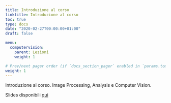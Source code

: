 ```yaml
---
title: Introduzione al corso
linktitle: Introduzione al corso
toc: true
type: docs
date: "2020-02-27T00:00:00+01:00"
draft: false

menu:
  computervision:
    parent: Lezioni
    weight: 1

# Prev/next pager order (if `docs_section_pager` enabled in `params.toml`)
weight: 1
---
```


Introduzione al corso. Image Processing, Analysis e Computer Vision. 

Slides disponibili [qui](../lecture1.pdf)
